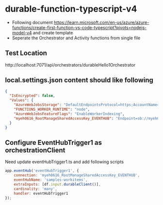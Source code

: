 # durable-function-typescript-v4

- Following document https://learn.microsoft.com/en-us/azure/azure-functions/create-first-function-vs-code-typescript?pivots=nodejs-model-v4 and create template
- Seperate the Orchestrator and Activity functions from single file

## Test Location

http://localhost:7071/api/orchestrators/durableHello1Orchestrator

## local.settings.json content should like following

```json
{
  "IsEncrypted": false,
  "Values": {
    "AzureWebJobsStorage": "DefaultEndpointsProtocol=https;AccountName=mystorage0322;AccountKey=***********;EndpointSuffix=core.windows.net",
    "FUNCTIONS_WORKER_RUNTIME": "node",
    "AzureWebJobsFeatureFlags": "EnableWorkerIndexing",
    "myeh0616_RootManageSharedAccessKey_EVENTHUB": "Endpoint=sb://myeh0616.servicebus.windows.net/;SharedAccessKeyName=RootManageSharedAccessKey;SharedAccessKey=*******;EntityPath=samples-workitems"
  }
}
```

## Configure EventHubTrigger1 as orchestrationClient
Need update eventHubTrigger1.ts and add following scripts
```javascript
app.eventHub('eventHubTrigger1', {
    connection: 'myeh0616_RootManageSharedAccessKey_EVENTHUB',
    eventHubName: 'samples-workitems',
    extraInputs: [df.input.durableClient()],
    cardinality: 'many',
    handler: eventHubTrigger1
});
```